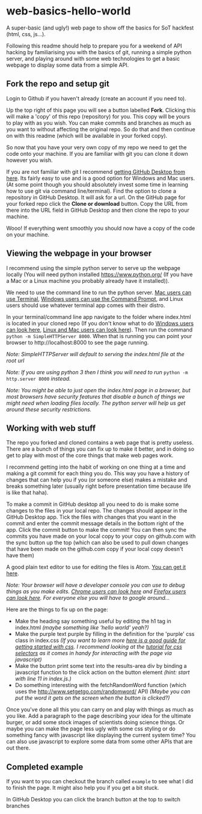 # web-basics-hello-world
A super-basic (and ugly!) web page to show off the basics for SoT hackfest (html, css, js...).

Following this readme should help to prepare you for a weekend of API hacking by familiarising you with the basics of git, running a simple python server, and playing around with some web technologies to get a basic webpage to display some data from a simple API.

## Fork the repo and setup git
Login to Github if you haven't already (create an account if you need to).

Up the top right of this page you will see a button labelled **Fork**. Clicking this will make a 'copy' of this repo (repository) for you. This copy will be yours to play with as you wish. You can make commits and branches as much as you want to without affecting the original repo. So do that and then continue on with this readme (which will be available in your forked copy).

So now that you have your very own copy of my repo we need to get the code onto your machine. If you are familiar with git you can clone it down however you wish.

If you are not familiar with git I recommend [getting GitHub Desktop from here](https://desktop.github.com/). Its fairly easy to use and is a good option for Windows and Mac users. (At some point though you should absolutely invest some time in learning how to use git via command line/terminal). Find the option to clone a repository in GitHub Desktop. It will ask for a url. On the GitHub page for your forked repo click the **Clone or download** button. Copy the URL from there into the URL field in GitHub Desktop and then clone the repo to your machine.

Wooo! If everything went smoothly you should now have a copy of the code on your machine.

## Viewing the webpage in your browser
I recommend using the simple python server to serve up the webpage locally (You will need python installed https://www.python.org/ (If you have a Mac or a Linux machine you probably already have it installed)).

We need to use the command line to run the python server. [Mac users can use Terminal](http://www.wikihow.com/Open-a-Terminal-Window-in-Mac), [Windows users can use the Command Prompt](http://www.digitalcitizen.life/7-ways-launch-command-prompt-windows-7-windows-8), and Linux users should use whatever terminal app comes with their distro.

In your terminal/command line app navigate to the folder where index.html is located in your cloned repo (If you don't know what to do [Windows users can look here](http://www.digitalcitizen.life/command-prompt-how-use-basic-commands), [Linux and Mac users can look here](http://linuxcommand.org/lc3_lts0020.php)). Then run the command `python -m SimpleHTTPServer 8000`. When that is running you can point your browser to http://localhost:8000 to see the page running.

_Note: SimpleHTTPServer will default to serving the index.html file at the root url_

_Note: If you are using python 3 then I think you will need to run_ `python -m http.server 8000` _instead._

_Note: You might be able to just open the index.html page in a browser, but most browsers have security features that disable a bunch of things we might need when loading files locally. The python server will help us get around these security restrictions._

## Working with web stuff
The repo you forked and cloned contains a web page that is pretty useless. There are a bunch of things you can fix up to make it better, and in doing so get to play with most of the core things that make web pages work.

I recommend getting into the habit of working on one thing at a time and making a git commit for each thing you do. This way you have a history of changes that can help you if you (or someone else) makes a mistake and breaks something later (usually right before presentation time because life is like that haha).

To make a commit in GitHub desktop all you need to do is make some changes to the files in your local repo. The changes should appear in the GitHub Desktop app. Tick the files with changes that you want in the commit and enter the commit message details in the bottom right of the app. Click the commit button to make the commit! You can then sync the commits you have made on your local copy to your copy on github.com with the sync button up the top (which can also be used to pull down changes that have been made on the github.com copy if your local copy doesn't have them)

A good plain text editor to use for editing the files is Atom. [You can get it here](https://atom.io/).

_Note: Your browser will have a developer console you can use to debug things as you make edits. [Chrome users can look here](https://developer.chrome.com/devtools) and [Firefox users can look here](https://developer.mozilla.org/en-US/docs/Tools/Web_Console/Opening_the_Web_Console). For everyone else you will have to google around..._

Here are the things to fix up on the page:
* Make the heading say something useful by editing the h1 tag in index.html _(maybe something like 'hello world' yeah?)_
* Make the purple text purple by filling in the definition for the 'purple' css class in index.css _(If you want to learn more [here is a good guide for getting started with css](https://developer.mozilla.org/en-US/docs/Learn/CSS/Introduction_to_CSS). I recommend looking at the [tutorial for css selectors](https://developer.mozilla.org/en-US/docs/Learn/CSS/Introduction_to_CSS/Selectors) as it comes in handy for interacting with the page via javascript)_
* Make the button print some text into the results-area div by binding a javascript function to the click action on the button element _(hint: start with line 11 in index.js.)_
* Do something interesting with the fetchRandomWord function (which uses the http://www.setgetgo.com/randomword/ API) _(Maybe you can put the word it gets on the screen when the button is clicked?)_

Once you've done all this you can carry on and play with things as much as you like. Add a paragraph to the page describing your idea for the ultimate burger, or add some stock images of scientists doing science things. Or maybe you can make the page less ugly with some css styling or do something fancy with javascript like displaying the current system time? You can also use javascript to explore some data from some other APIs that are out there.

## Completed example
If you want to you can checkout the branch called `example` to see what I did to finish the page. It might also help you if you get a bit stuck.

In GitHub Desktop you can click the branch button at the top to switch branches
